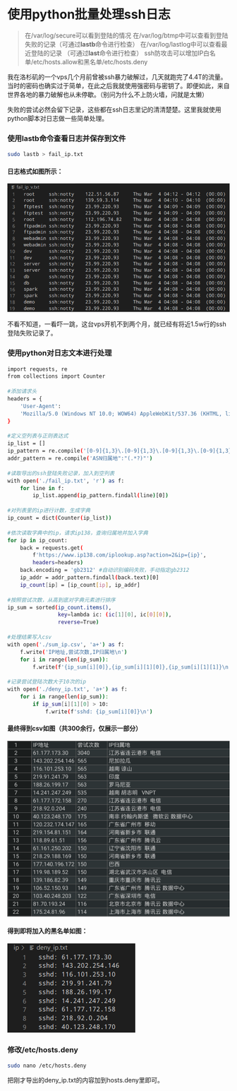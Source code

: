 # 使用python批量处理ssh日志

> 在/var/log/secure可以看到登陆的情况
> 在/var/log/btmp中可以查看到登陆失败的记录（可通过**lastb**命令进行检查）
> 在/var/log/lastlog中可以查看最近登陆的记录 （可通过**last**命令进行检查）
> ssh防攻击可以增加IP白名单/etc/hosts.allow和黑名单/etc/hosts.deny

我在洛杉矶的一个vps几个月前曾被ssh暴力破解过，几天就跑完了4.4T的流量。当时的密码也确实过于简单，在此之后我就使用强密码与密钥了。即便如此，来自世界各地的暴力破解也从未停歇。（别问为什么不上防火墙，问就是太懒）

失败的尝试必然会留下记录，这些都在ssh日志里记的清清楚楚。这里我就使用python脚本对日志做一些简单处理。

### 使用lastb命令查看日志并保存到文件

```bash
sudo lastb > fail_ip.txt
```

#### 日志格式如图所示：

![](/pic/6.1.png)

不看不知道，一看吓一跳，这台vps开机不到两个月，就已经有将近1.5w行的ssh登陆失败记录了。



### 使用python对日志文本进行处理


```bash
import requests, re
from collections import Counter

#添加请求头
headers = {
    'User-Agent':
    'Mozilla/5.0 (Windows NT 10.0; WOW64) AppleWebKit/537.36 (KHTML, like Gecko) Chrome/69.0.3497.81 Safari/537.36'
}

#定义空列表与正则表达式
ip_list = []
ip_pattern = re.compile('[0-9]{1,3}\.[0-9]{1,3}\.[0-9]{1,3}\.[0-9]{1,3}')
addr_pattern = re.compile('ASN归属地":"(.*?)"')

#读取导出的ssh登陆失败记录，加入到空列表
with open('./fail_ip.txt', 'r') as f:
    for line in f:
        ip_list.append(ip_pattern.findall(line)[0])

#对列表里的ip进行计数，生成字典
ip_count = dict(Counter(ip_list))

#依次读取字典中的ip，请求ip138，查询归属地并加入字典
for ip in ip_count:
    back = requests.get(
        f'https://www.ip138.com/iplookup.asp?action=2&ip={ip}',
        headers=headers)
    back.encoding = 'gb2312' #自动识别编码失败，手动指定gb2312
    ip_addr = addr_pattern.findall(back.text)[0]
    ip_count[ip] = [ip_count[ip], ip_addr]

#按照尝试次数，从高到底对字典元素进行排序
ip_sum = sorted(ip_count.items(),
                key=lambda ic: (ic[1][0], ic[0][0]),
                reverse=True)

#处理结果写入csv
with open('./sum_ip.csv', 'a+') as f:
    f.write('IP地址,尝试次数,IP归属地\n')
    for i in range(len(ip_sum)):
        f.write(f'{ip_sum[i][0]},{ip_sum[i][1][0]},{ip_sum[i][1][1]}\n')
        
#记录尝试登陆次数大于10次的ip
with open('./deny_ip.txt', 'a+') as f:
    for i in range(len(ip_sum)):
        if ip_sum[i][1][0] > 10:
            f.write(f'sshd: {ip_sum[i][0]}\n')
```

#### 最终得到csv如图（共300余行，仅展示一部分）

![](/pic/6.2.png)

#### 得到即将加入的黑名单如图：

![](/pic/6.3.png)

### 修改/etc/hosts.deny

```bash
sudo nano /etc/hosts.deny
```

把刚才导出的deny_ip.txt的内容加到hosts.deny里即可。
